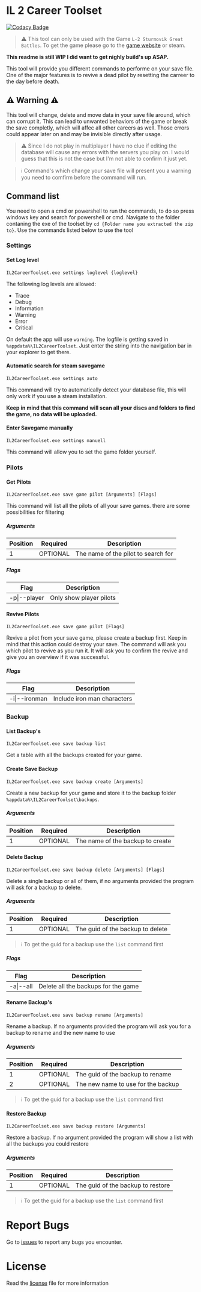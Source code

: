 # IL 2 Career Toolset

[![Codacy Badge](https://app.codacy.com/project/badge/Grade/2f639adcc2c64220acea31837f5e5d80)](https://www.codacy.com/gh/XanatosX/IL2CarrerReviver/dashboard?utm_source=github.com&amp;utm_medium=referral&amp;utm_content=XanatosX/IL2CarrerReviver&amp;utm_campaign=Badge_Grade)

> :warning: This tool can only be used with the Game `L-2 Sturmovik Great Battles`.
> To get the game please go to the [game website][game_website] or steam.


**This readme is still WIP I did want to get nighly build's up ASAP.**

This tool will provide you different commands to performe on your save file.
One of the major features is to revive a dead pilot by resetting the carreer to the day before
death.

## :warning: Warning :warning:

This tool will change, delete and move data in your save file around, which can corrupt it.
This can lead to unwanted behaviors of the game or break the save completly,
which will affec all other careers as well.
Those errors could appear later on and may be invisible directly after usage.

> :warning: Since I do not play in multiplayer I have no clue if editing the database will cause any errors with the
servers you play on. I would guess that this is not the case but I'm not able to confirm it just yet.

> :information_source: Command's which change your save file will present you a warning you need to comfirm before the
command will run.

## Command list

You need to open a cmd or powershell to run the commands, to do so press windows key and search for
powershell or cmd. Navigate to the folder contaning the exe of the toolset by `cd {Folder name you extracted the zip to}`. 
Use the commands listed below to use the tool

### Settings

#### Set Log level

`IL2CareerToolset.exe settings loglevel {loglevel}`

The following log levels are allowed:

- Trace
- Debug
- Information
- Warning
- Error
- Critical

On default the app will use `warning`. The logfile is getting saved in `%appdata%\IL2CareerToolset`.
Just enter the string into the navigation bar in your explorer to get there.

#### Automatic search for steam savegame

`IL2CareerToolset.exe settings auto`

This command will try to automatically detect your database file, this will only work if you use a steam installation.

**Keep in mind that this command will scan all your discs and folders to find the game, no data will be uploaded.**

#### Enter Savegame manually

`IL2CareerToolset.exe settings manuell`

This command will allow you to set the game folder yourself.

### Pilots

#### Get Pilots

`IL2CareerToolset.exe save game pilot [Arguments] [Flags]`

This command will list all the pilots of all your save games. there are some possibilities for filtering

##### Arguments

| Position | Required |              Description            |
| -------- | -------- | ----------------------------------- |
|    1     | OPTIONAL | The name of the pilot to search for |

##### Flags

|     Flag     |       Description       |
| ------------ | ----------------------- |
| -p\|--player  | Only show player pilots |

#### Revive Pilots

`IL2CareerToolset.exe save game pilot [Flags]`

Revive a pilot from your save game, please create a backup first. Keep in mind that this action could destroy your save.
The command will ask you which pilot to revive as you run it. It will ask you to confirm the revive and give you an overview 
if it was successful.

##### Flags

|      Flag     |         Description         |
| ------------- | --------------------------- |
| -i\|--ironman  | Include iron man characters |

### Backup

#### List Backup's

`IL2CareerToolset.exe save backup list`

Get a table with all the backups created for your game.

#### Create Save Backup

`IL2CareerToolset.exe save backup create [Arguments]`

Create a new backup for your game and store it to the backup folder `%appdata%\IL2CareerToolset\backups`.

##### Arguments

| Position | Required |             Description          |
| -------- | -------- | -------------------------------- |
|    1     | OPTIONAL | The name of the backup to create |

#### Delete Backup

`IL2CareerToolset.exe save backup delete [Arguments] [Flags]`

Delete a single backup or all of them, if no arguments provided the program will ask for a backup to delete.


##### Arguments

| Position | Required |             Description          |
| -------- | -------- | -------------------------------- |
|    1     | OPTIONAL | The guid of the backup to delete |

> :information_source: To get the guid for a backup use the `list` command first

##### Flags

|    Flag  |             Description             |
| -------- | ----------------------------------- |
| -a\|--all | Delete all the backups for the game |

#### Rename Backup's

`IL2CareerToolset.exe save backup rename [Arguments]`

Rename a backup. If no arguments provided the program will ask you for a backup to rename and the new name to use

##### Arguments

| Position | Required |              Description           |
| -------- | -------- | ---------------------------------- |
|    1     | OPTIONAL | The guid of the backup to rename   |
|    2     | OPTIONAL | The new name to use for the backup |

> :information_source: To get the guid for a backup use the `list` command first

#### Restore Backup

`IL2CareerToolset.exe save backup restore [Arguments]`

Restore a backup. If no argument provided the program will show a list with all the backups you could restore

##### Arguments

| Position | Required |               Description           |
| -------- | -------- | ----------------------------------- |
|    1     | OPTIONAL | The guid of the backup to restore   |

> :information_source: To get the guid for a backup use the `list` command first

# Report Bugs

Go to [issues] to report any bugs you encounter.

# License

Read the [license] file for more information

[license]: LICENSE
[issues]: https://github.com/XanatosX/IL2CarrerReviver/issues
[game_website]: https://il2sturmovik.com/